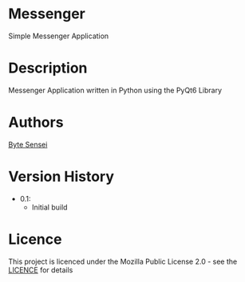 # Messenger
Simple Messenger Application

# Description
Messenger Application written in Python using the PyQt6 Library

# Authors
[Byte Sensei](https://github.com/bytesenseidk)

# Version History
- 0.1:
  * Initial build
   
# Licence
This project is licenced under the Mozilla Public License 2.0 - see the [LICENCE](https://github.com/LarsRosenkilde/Messenger/blob/master/LICENCE) for details
